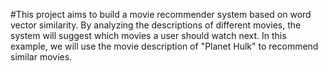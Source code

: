 #This project aims to build a movie recommender system based on word vector similarity. By analyzing the descriptions of different movies, the system will suggest which movies a user should watch next. In this example, we will use the movie description of "Planet Hulk" to recommend similar movies.
